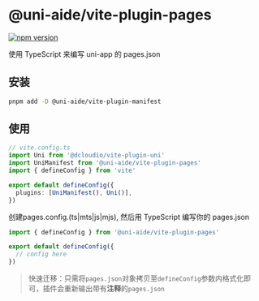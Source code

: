 # @uni-aide/vite-plugin-pages

[![npm version](https://img.shields.io/npm/v/@uni-aide/vite-plugin-pages.svg)](https://www.npmjs.com/package/@uni-aide/vite-plugin-pages)

使用 TypeScript 来编写 uni-app 的 pages.json

## 安装

``` bash
pnpm add -D @uni-aide/vite-plugin-manifest
```

## 使用

``` ts
// vite.config.ts
import Uni from '@dcloudio/vite-plugin-uni'
import UniManifest from '@uni-aide/vite-plugin-pages'
import { defineConfig } from 'vite'

export default defineConfig({
  plugins: [UniManifest(), Uni()],
})
```

创建pages.config.(ts|mts|js|mjs), 然后用 TypeScript 编写你的 pages.json

``` ts
import { defineConfig } from '@uni-aide/vite-plugin-pages'

export default defineConfig({
  // config here
})
```

> 快速迁移：只需将`pages.json`对象拷贝至`defineConfig`参数内格式化即可，插件会重新输出带有**注释**的`pages.json`
